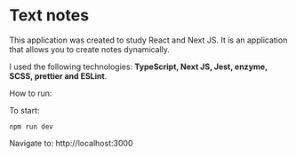 
# Text notes


This application was created to study React and Next JS. It is an application that allows you to create notes dynamically.

I used the following technologies: **TypeScript, Next JS, Jest, enzyme, SCSS, prettier and ESLint**.

How to run:

To start:
```
npm run dev
```
Navigate to: http://localhost:3000 
